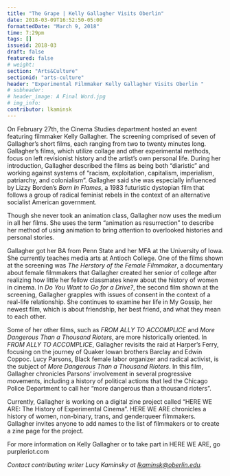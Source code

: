 ```yaml
---
title: "The Grape | Kelly Gallagher Visits Oberlin"
date: 2018-03-09T16:52:50-05:00
formattedDate: "March 9, 2018"
time: 7:29pm
tags: []
issueid: 2018-03
draft: false
featured: false
# weight: 
section: "Arts&Culture"
sectionid: "arts-culture"
header: "Experimental Filmmaker Kelly Gallagher Visits Oberlin "
# subheader: 
# header_image: A Final Word.jpg
# img_info:
contributor: lkaminsk
---
```


On February 27th, the Cinema Studies department hosted an event featuring filmmaker Kelly Gallagher. The screening comprised of seven of Gallagher’s short films, each ranging from two to twenty minutes long. Gallagher’s films, which utilize collage and other experimental methods,  focus on left revisionist history and the artist’s own personal life. During her introduction, Gallagher described the films as being both “diaristic” and working against systems of “racism, exploitation, capitalism, imperialism, patriarchy, and colonialism”. Gallagher said she was especially influenced by Lizzy Borden’s *Born In Flames*, a 1983 futuristic dystopian film that follows a group of radical feminist rebels in the context of an alternative socialist American government. 

Though she never took an animation class, Gallagher now uses the medium in all her films.  She uses the term “animation as resurrection” to describe her method of using animation to bring attention to overlooked histories and personal stories.

Gallagher got her BA from Penn State and her MFA at the University of Iowa. She currently teaches media arts at Antioch College. One of the films shown at the screening was *The Herstory of the Female Filmmaker*, a documentary about female filmmakers that Gallagher created her senior of college after realizing how little her fellow classmates knew about the history of women in cinema. In *Do You Want to Go for a Drive?*, the second film shown at the screening, Gallagher grapples with issues of consent in the context of a real-life relationship. She continues to examine her life in My Gossip, her newest film, which is about friendship, her best friend, and what they mean to each other. 

Some of her other films, such as *FROM ALLY TO ACCOMPLICE* and *More Dangerous Than a Thousand Rioters*, are more historically oriented. In *FROM ALLY TO ACCOMPLICE*, Gallagher revisits the raid at Harper’s Ferry, focusing on the journey of Quaker Iowan brothers Barclay and Edwin Coppoc. Lucy Parsons, Black female labor organizer and radical activist, is the subject of *More Dangerous Than a Thousand Rioters*. In this film, Gallagher chronicles Parsons’ involvement in several progressive movements, including a history of political actions that led the Chicago Police Department to call her “more dangerous than a thousand rioters”. 

Currently, Gallagher is working on a digital zine project called “HERE WE ARE: The History of Experimental Cinema”. HERE WE ARE chronicles a  history of women, non-binary, trans, and genderqueer filmmakers. Gallagher invites anyone to add names to the list of filmmakers or to create a zine page for the project. 

For more information on Kelly Gallagher or to take part in HERE WE ARE, go purpleriot.com 

*Contact contributing writer Lucy Kaminsky at lkaminsk@oberlin.edu.*
